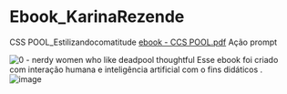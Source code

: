 # Ebook_KarinaRezende
CSS POOL_Estilizandocomatitude
[ebook - CCS POOL.pdf](https://github.com/KarinaRezende/Ebook_KarinaRezende/files/15505077/ebook.-.CCS.POOL.pdf)
Ação	prompt

![0 - nerdy women who like deadpool thoughtful](https://github.com/KarinaRezende/Ebook_KarinaRezende/assets/169544131/593e9679-30d1-412a-b319-39e5cc5dad4e)
Esse ebook foi criado com interação humana e inteligência artificial com o fins didáticos .
![image](https://github.com/KarinaRezende/Ebook_KarinaRezende/assets/169544131/948c6953-f9ba-4143-a34d-a74c7c293c18)
